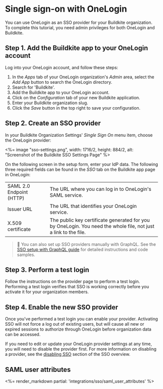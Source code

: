 # Single sign-on with OneLogin

You can use OneLogin as an SSO provider for your Buildkite organization. To complete this tutorial, you need admin privileges for both OneLogin and Buildkite.

## Step 1. Add the Buildkite app to your OneLogin account

Log into your OneLogin account, and follow these steps:

1. In the _Apps_ tab of your OneLogin organization's _Admin_ area, select the _Add App_ button to search the OneLogin directory.
1. Search for 'Buildkite'.
1. Add the Buildkite app to your OneLogin account.
1. Click on the _Configuration_ tab of your new Buildkite application.
1. Enter your Buildkite organization slug.
1. Click the _Save_ button in the top right to save your configuration.

## Step 2. Create an SSO provider

In your Buildkite Organization Settings' _Single Sign On_ menu item, choose the OneLogin provider:

<%= image "sso-settings.png", width: 1716/2, height: 884/2, alt: "Screenshot of the Buildkite SSO Settings Page" %>

On the following screen in the setup form, enter your IdP data. The following three required fields can be found in the _SSO_ tab on the Buildkite app page in OneLogin:

<table>
    <tr>
        <td>SAML 2.0 Endpoint (HTTP)</td>
        <td>
            The URL where you can log in to OneLogin's SAML service.
        </td>
    </tr>
    <tr>
        <td>Issuer URL</td>
        <td>
            The URL that identifies your OneLogin service.
        </td>
    </tr>
    <tr>
        <td>X.509 certificate</td>
        <td>
            The public key certificate generated for you by OneLogin. You need the whole file, not just a link to the file.
        </td>
    </tr>
</table>

> 📘 You can also set up SSO providers manually with GraphQL.
> See the <a href="/docs/integrations/sso/sso-setup-with-graphql">SSO setup with GraphQL guide</a> for detailed instructions and code samples.

## Step 3. Perform a test login

Follow the instructions on the provider page to perform a test login. Performing a test login verifies that SSO is working correctly before you activate it for your organization members.

## Step 4. Enable the new SSO provider

Once you've performed a test login you can enable your provider. Activating SSO will not force a log out of existing users, but will cause all new or expired sessions to authorize through OneLogin before organization data can be accessed.

If you need to edit or update your OneLogin provider settings at any time, you will need to disable the provider first. For more information on disabling a provider, see the [disabling SSO](/docs/integrations/sso#disabling-and-removing-sso) section of the SSO overview.

## SAML user attributes

<%= render_markdown partial: 'integrations/sso/saml_user_attributes' %>
